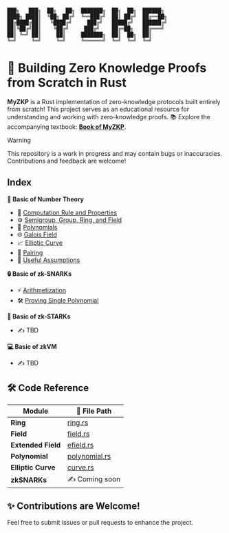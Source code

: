 ```
███╗   ███╗  ██╗   ██╗  ███████╗  ██╗  ██╗  ██████╗  
████╗ ████║  ╚██╗ ██╔╝  ╚══███╔╝  ██║ ██╔╝  ██╔══██╗ 
██╔████╔██║   ╚████╔╝     ███╔╝   █████╔╝   ██████╔╝ 
██║╚██╔╝██║    ╚██╔╝     ███╔╝    ██╔═██╗   ██╔═══╝  
██║ ╚═╝ ██║     ██║     ███████╗  ██║  ██╗  ██║      
╚═╝     ╚═╝     ╚═╝     ╚══════╝  ╚═╝  ╚═╝  ╚═╝    
```

# 🚀 Building Zero Knowledge Proofs from Scratch in Rust

**MyZKP** is a Rust implementation of zero-knowledge protocols built entirely from scratch! This project serves as an educational resource for understanding and working with zero-knowledge proofs. 📚 Explore the accompanying textbook: [**Book of MyZKP**](https://koukyosyumei.github.io/MyZKP/).

> [!WARNING]  
> This repository is a work in progress and may contain bugs or inaccuracies. Contributions and feedback are welcome!


## Index

**🧮 Basic of Number Theory**

- 📝 [Computation Rule and Properties](https://koukyosyumei.github.io/MyZKP/number_theory/subsec1.html)
- ⚙️ [Semigroup, Group, Ring, and Field](https://koukyosyumei.github.io/MyZKP/number_theory/subsec2.html)
- 🔢 [Polynomials](https://koukyosyumei.github.io/MyZKP/number_theory/subsec3.html)
- 🌐 [Galois Field](https://koukyosyumei.github.io/MyZKP/number_theory/subsec4.html)
- 📈 [Elliptic Curve](https://koukyosyumei.github.io/MyZKP/number_theory/subsec5.html)
- 🔗 [Pairing](https://koukyosyumei.github.io/MyZKP/number_theory/subsec6.html)
- 🤔 [Useful Assumptions](https://koukyosyumei.github.io/MyZKP/number_theory/subsec7.html)

**🔒 Basic of zk-SNARKs**

- ⚡ [Arithmetization](https://koukyosyumei.github.io/MyZKP/zksnark/subsec2.html)
- 🛠️ [Proving Single Polynomial](https://koukyosyumei.github.io/MyZKP/zksnark/subsec3.html)
  
**🌟 Basic of zk-STARKs**

- ✍️ TBD

**💻 Basic of zkVM**

- ✍️ TBD

## 🛠️ Code Reference

| Module              | 📂 File Path                                      |
|---------------------|---------------------------------------------------|
| **Ring**            | [ring.rs](./myzkp/src/modules/ring.rs)           |
| **Field**           | [field.rs](./myzkp/src/modules/field.rs)         |
| **Extended Field**  | [efield.rs](./myzkp/src/modules/efield.rs)       |
| **Polynomial**      | [polynomial.rs](./myzkp/src/modules/polynomial.rs)|
| **Elliptic Curve**  | [curve.rs](./myzkp/src/modules/curve.rs)         |
| **zkSNARKs**        | ✍️ Coming soon                                   |

## ✨ **Contributions are Welcome!**  
Feel free to submit issues or pull requests to enhance the project.